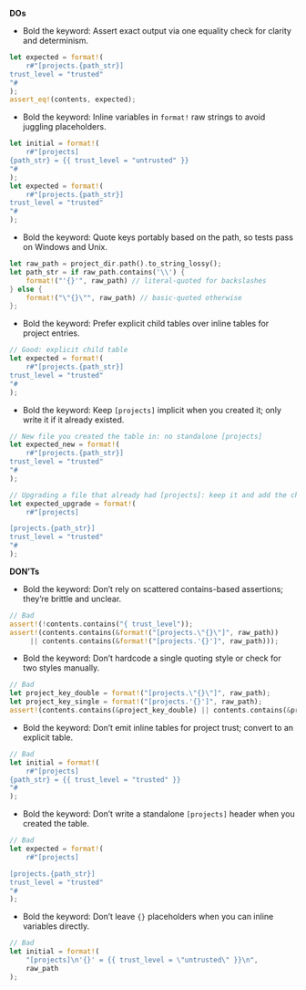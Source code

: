**DOs**
- Bold the keyword: Assert exact output via one equality check for clarity and determinism.
```rust
let expected = format!(
    r#"[projects.{path_str}]
trust_level = "trusted"
"#
);
assert_eq!(contents, expected);
```

- Bold the keyword: Inline variables in `format!` raw strings to avoid juggling placeholders.
```rust
let initial = format!(
    r#"[projects]
{path_str} = {{ trust_level = "untrusted" }}
"#
);
let expected = format!(
    r#"[projects.{path_str}]
trust_level = "trusted"
"#
);
```

- Bold the keyword: Quote keys portably based on the path, so tests pass on Windows and Unix.
```rust
let raw_path = project_dir.path().to_string_lossy();
let path_str = if raw_path.contains('\\') {
    format!("'{}'", raw_path) // literal-quoted for backslashes
} else {
    format!("\"{}\"", raw_path) // basic-quoted otherwise
};
```

- Bold the keyword: Prefer explicit child tables over inline tables for project entries.
```rust
// Good: explicit child table
let expected = format!(
    r#"[projects.{path_str}]
trust_level = "trusted"
"#
);
```

- Bold the keyword: Keep `[projects]` implicit when you created it; only write it if it already existed.
```rust
// New file you created the table in: no standalone [projects]
let expected_new = format!(
    r#"[projects.{path_str}]
trust_level = "trusted"
"#
);

// Upgrading a file that already had [projects]: keep it and add the child table
let expected_upgrade = format!(
    r#"[projects]

[projects.{path_str}]
trust_level = "trusted"
"#
);
```

**DON’Ts**
- Bold the keyword: Don’t rely on scattered contains-based assertions; they’re brittle and unclear.
```rust
// Bad
assert!(!contents.contains("{ trust_level"));
assert!(contents.contains(&format!("[projects.\"{}\"]", raw_path))
     || contents.contains(&format!("[projects.'{}']", raw_path)));
```

- Bold the keyword: Don’t hardcode a single quoting style or check for two styles manually.
```rust
// Bad
let project_key_double = format!("[projects.\"{}\"]", raw_path);
let project_key_single = format!("[projects.'{}']", raw_path);
assert!(contents.contains(&project_key_double) || contents.contains(&project_key_single));
```

- Bold the keyword: Don’t emit inline tables for project trust; convert to an explicit table.
```rust
// Bad
let initial = format!(
    r#"[projects]
{path_str} = {{ trust_level = "trusted" }}
"#
);
```

- Bold the keyword: Don’t write a standalone `[projects]` header when you created the table.
```rust
// Bad
let expected = format!(
    r#"[projects]

[projects.{path_str}]
trust_level = "trusted"
"#
);
```

- Bold the keyword: Don’t leave `{}` placeholders when you can inline variables directly.
```rust
// Bad
let initial = format!(
    "[projects]\n'{}' = {{ trust_level = \"untrusted\" }}\n",
    raw_path
);
```